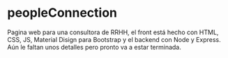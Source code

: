 # peopleConnection

Pagina web para una consultora de RRHH, el front está hecho con HTML, CSS, JS, Material Disign para Bootstrap y el backend con Node y Express. Aún le faltan unos detalles pero pronto va a estar terminada.
